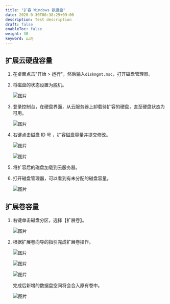 ```yaml
---
title: "扩容 Windows 数据盘"
date: 2020-0-30T00:38:25+09:00
description: Test description
draft: false
enableToc: false
weight: 30
keyword: 山河
---
```


## 扩展云硬盘容量

1. 在桌面点击"开始 > 运行"，然后输入`diskmgmt.msc`，打开磁盘管理器。

2. 将磁盘的状态设置为脱机。

   ![图片](/storage/disk/quickstart/_images/image-1568774923025.png)

3. 登录控制台，在硬盘界面，从云服务器上卸载待扩容的硬盘，直至硬盘状态为可用。

   ![图片](/storage/disk/quickstart/_images/image-1568774930715.png)

4. 右键点击磁盘 ID 号 ，扩容磁盘容量并提交修改。

   ![图片](/storage/disk/quickstart/_images/image-1568774930715.png)

   ![图片](/storage/disk/quickstart/_images/image-1568774933959.png)

5. 将扩容后的磁盘加载到云服务器。

6. 打开磁盘管理器，可以看到有未分配的磁盘容量。

   ![图片](/storage/disk/quickstart/_images/image-1568774941054.png)

##  扩展卷容量

1. 右键单击磁盘分区，选择【扩展卷】。

   ![图片](/storage/disk/quickstart/_images/image-1568774945196.png)

2. 根据扩展卷向导的指引完成扩展卷操作。

   ![图片](/storage/disk/quickstart/_images/image-1568774955296.png)

   ![图片](/storage/disk/quickstart/_images/image-1568774960724.png)

   ![图片](/storage/disk/quickstart/_images/image-1568774966465.png)

   完成后新增的数据盘空间将会合入原有卷中。

   ![图片](/storage/disk/quickstart/_images/image-1568774974045.png)


